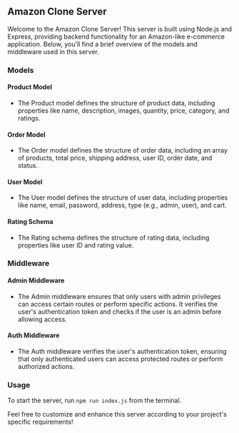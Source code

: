 ## Amazon Clone Server

Welcome to the Amazon Clone Server! This server is built using Node.js and Express, providing backend functionality for an Amazon-like e-commerce application. Below, you'll find a brief overview of the models and middleware used in this server.

### Models

#### Product Model
- The Product model defines the structure of product data, including properties like name, description, images, quantity, price, category, and ratings.

#### Order Model
- The Order model defines the structure of order data, including an array of products, total price, shipping address, user ID, order date, and status.

#### User Model
- The User model defines the structure of user data, including properties like name, email, password, address, type (e.g., admin, user), and cart.

#### Rating Schema
- The Rating schema defines the structure of rating data, including properties like user ID and rating value.

### Middleware

#### Admin Middleware
- The Admin middleware ensures that only users with admin privileges can access certain routes or perform specific actions. It verifies the user's authentication token and checks if the user is an admin before allowing access.

#### Auth Middleware
- The Auth middleware verifies the user's authentication token, ensuring that only authenticated users can access protected routes or perform authorized actions.

### Usage
To start the server, run `npm run index.js` from the terminal.

Feel free to customize and enhance this server according to your project's specific requirements!
